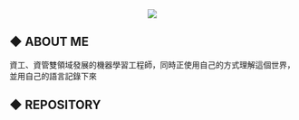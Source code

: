 <div align="center">
  <img src="https://user-images.githubusercontent.com/93152909/138789788-8597e61a-3b90-4762-8428-13c398355875.gif"/>
</div>

## ◆ ABOUT ME

資工、資管雙領域發展的機器學習工程師，同時正使用自己的方式理解這個世界，並用自己的語言記錄下來

## ◆ REPOSITORY
